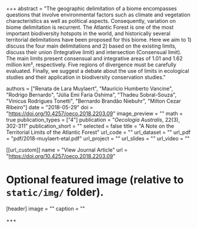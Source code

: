 +++
abstract = "The geographic delimitation of a biome encompasses questions that involve environmental factors such as climate and vegetation characteristics as well as political aspects. Consequently, variation on biome delimitation is recurrent. The Atlantic Forest is one of the most important biodiversity hotspots in the world, and historically several territorial delimitations have been proposed for this biome. Here we aim to 1) discuss the four main delimitations and 2) based on the existing limits, discuss their union (Integrative limit) and intersection (Consensual limit). The main limits present consensual and integrative areas of 1.01 and 1.62 million km², respectively. Five regions of divergence must be carefully evaluated. Finally, we suggest a debate about the use of limits in ecological studies and their application in biodiversity conservation studies."

authors = ["Renata de Lara Muylaert", "Maurício Humberto Vancine", "Rodrigo Bernardo", "Júlia Emi Faria Oshima", "Thadeu Sobral-Souza", "Vinicus Rodrigues Tonetti", "Bernardo Brandão Niebuhr", "Milton Cezar Ribeiro"]
date = "2018-05-29"
doi = "https://doi.org/10.4257/oeco.2018.2203.09"
image_preview = ""
math = true
publication_types = ["4"]
publication = "*Oecologia Australis*, 22(3), 302-311"
publication_short = ""
selected = false
title = "A Note on the Territorial Limits of the Atlantic Forest"
url_code = ""
url_dataset = ""
url_pdf = "pdf/2018-muylaert-etal.pdf"
url_project = ""
url_slides = ""
url_video = ""

[[url_custom]]
name = "View Journal Article"
url = "https://doi.org/10.4257/oeco.2018.2203.09"

# Optional featured image (relative to `static/img/` folder).
[header]
image = ""
caption = ""

+++
